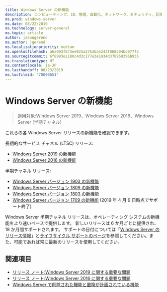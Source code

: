 ```yaml
---
title: Windows Server の新機能
description: コンピューティング、ID、管理、自動化、ネットワーク、セキュリティ、記憶域の新機能について。
ms.prod: windows-server
ms.date: 08/22/2019
ms.technology: server-general
ms.topic: article
author: jasongerend
ms.author: jgerend
ms.localizationpriority: medium
ms.openlocfilehash: a6a093f873ee925a2763ba5243f868204bd077f3
ms.sourcegitcommit: 6f8993e2180c4d3c177e3e1934d378959396b935
ms.translationtype: HT
ms.contentlocale: ja-JP
ms.lasthandoff: 08/23/2019
ms.locfileid: "70000651"
---
```

# <a name="whats-new-in-windows-server"></a>Windows Server の新機能

> 適用対象:Windows Server 2019、Windows Server 2016、Windows Server (半期チャネル)

これらの各 Windows Server リリースの新機能を確認できます。  

長期的なサービス チャネル (LTSC) リリース:

- [Windows Server 2019 の新機能](../get-started-19/whats-new-19.md)
- [Windows Server 2016 の新機能](whats-new-in-windows-server-2016.md)

半期チャネル リリース:

- [Windows Server バージョン 1903 の新機能](../get-started-19/whats-new-in-windows-server-1903.md)
- [Windows Server バージョン 1809 の新機能](whats-new-in-windows-server-1809.md)
- [Windows Server バージョン 1803 の新機能](whats-new-in-windows-server-1803.md)
- [Windows Server バージョン 1709 の新機能](whats-new-in-windows-server-1709.md) (2019 年 4 月 9 日時点でサポート終了)

Windows Server 半期チャネル リリースは、オペレーティング システムの新機能をより速いペースで提供します。 新しいリリースは 6 か月ごとに提供され、18 か月間サポートされます。 サポートの日付については「[Windows Server のリリース情報](windows-server-release-info.md)」と[ライフサイクル サポートのページ](https://support.microsoft.com/lifecycle)を参照してください。また、可能であれば常に最新のリリースを使用してください。

## <a name="see-also"></a>関連項目

- [リリース ノート:Windows Server 2019 に関する重要な問題](../get-started-19/rel-notes-19.md)
- [リリース ノート:Windows Server 2016 に関する重要な問題](Windows-Server-2016-GA-Release-Notes.md)
- [Windows Server で削除された機能と置換が計画されている機能](../get-started-19/removed-features.md)